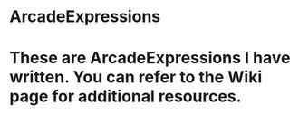 # ArcadeExpressions
# These are ArcadeExpressions I have written. You can refer to the Wiki page for additional resources. 
